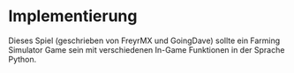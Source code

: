 # Implementierung

Dieses Spiel (geschrieben von FreyrMX und GoingDave) sollte ein Farming Simulator Game sein mit verschiedenen In-Game Funktionen in der Sprache Python. 